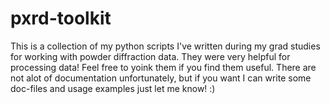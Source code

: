 # pxrd-toolkit
This is a collection of my python scripts I've written during my grad studies for working with powder diffraction data. They were very helpful for processing data! Feel free to yoink them if you find them useful. There are not alot of documentation unfortunately, but if you want I can write some doc-files and usage examples just let me know! :)
